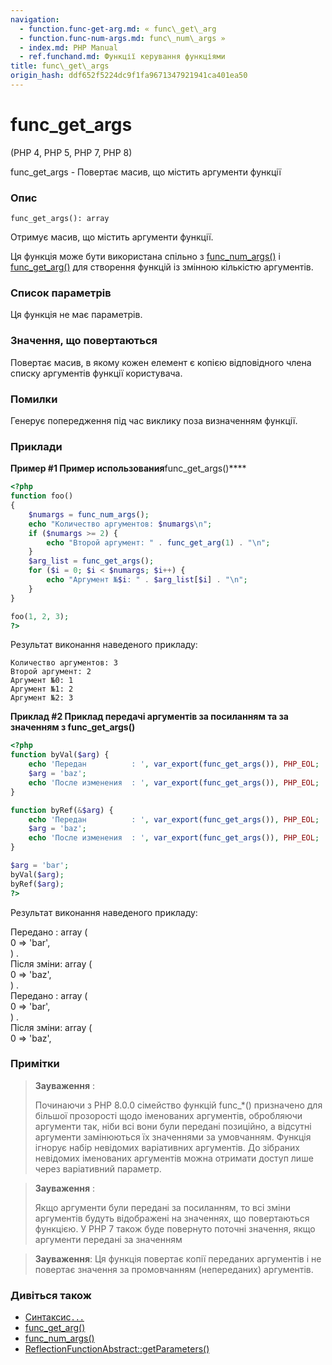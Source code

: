 ```yaml
---
navigation:
  - function.func-get-arg.md: « func\_get\_arg
  - function.func-num-args.md: func\_num\_args »
  - index.md: PHP Manual
  - ref.funchand.md: Функції керування функціями
title: func\_get\_args
origin_hash: ddf652f5224dc9f1fa9671347921941ca401ea50
---
```

# func\_get\_args

(PHP 4, PHP 5, PHP 7, PHP 8)

func\_get\_args - Повертає масив, що містить аргументи функції

### Опис

```methodsynopsis
func_get_args(): array
```

Отримує масив, що містить аргументи функції.

Ця функція може бути використана спільно з [func\_num\_args()](function.func-num-args.md) і [func\_get\_arg()](function.func-get-arg.md) для створення функцій із змінною кількістю аргументів.

### Список параметрів

Ця функція не має параметрів.

### Значення, що повертаються

Повертає масив, в якому кожен елемент є копією відповідного члена списку аргументів функції користувача.

### Помилки

Генерує попередження під час виклику поза визначенням функції.

### Приклади

**Пример #1 Пример использования**func\_get\_args()\*\*\*\*

```php
<?php
function foo()
{
    $numargs = func_num_args();
    echo "Количество аргументов: $numargs\n";
    if ($numargs >= 2) {
        echo "Второй аргумент: " . func_get_arg(1) . "\n";
    }
    $arg_list = func_get_args();
    for ($i = 0; $i < $numargs; $i++) {
        echo "Аргумент №$i: " . $arg_list[$i] . "\n";
    }
}

foo(1, 2, 3);
?>
```

Результат виконання наведеного прикладу:

```
Количество аргументов: 3
Второй аргумент: 2
Аргумент №0: 1
Аргумент №1: 2
Аргумент №2: 3
```

**Приклад #2 Приклад передачі аргументів за посиланням та за значенням з **func\_get\_args()****

```php
<?php
function byVal($arg) {
    echo 'Передан          : ', var_export(func_get_args()), PHP_EOL;
    $arg = 'baz';
    echo 'После изменения  : ', var_export(func_get_args()), PHP_EOL;
}

function byRef(&$arg) {
    echo 'Передан          : ', var_export(func_get_args()), PHP_EOL;
    $arg = 'baz';
    echo 'После изменения  : ', var_export(func_get_args()), PHP_EOL;
}

$arg = 'bar';
byVal($arg);
byRef($arg);
?>
```

Результат виконання наведеного прикладу:

Передано : array (  
0 => 'bar',  
) .  
Після зміни: array (  
0 => 'baz',  
) .  
Передано : array (  
0 => 'bar',  
) .  
Після зміни: array (  
0 => 'baz',

### Примітки

> **Зауваження** :
> 
> Починаючи з PHP 8.0.0 сімейство функцій func\_\*() призначено для більшої прозорості щодо іменованих аргументів, обробляючи аргументи так, ніби всі вони були передані позиційно, а відсутні аргументи замінюються їх значеннями за умовчанням. Функція ігнорує набір невідомих варіативних аргументів. До зібраних невідомих іменованих аргументів можна отримати доступ лише через варіативний параметр.

> **Зауваження** :
> 
> Якщо аргументи були передані за посиланням, то всі зміни аргументів будуть відображені на значеннях, що повертаються функцією. У PHP 7 також буде повернуто поточні значення, якщо аргументи передані за значенням

> **Зауваження**: Ця функція повертає копії переданих аргументів і не повертає значення за промовчанням (непереданих) аргументів.

### Дивіться також

-   [Синтаксис`...`](functions.arguments.md#functions.variable-arg-list)
-   [func\_get\_arg()](function.func-get-arg.md)
-   [func\_num\_args()](function.func-num-args.md)
-   [ReflectionFunctionAbstract::getParameters()](reflectionfunctionabstract.getparameters.md)
